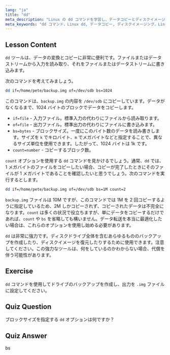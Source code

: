 ```yaml
---
lang: "ja"
title: "dd"
meta_description: "Linux の dd コマンドを学習し、データコピーとディスクイメージングに活用しましょう。if、of、bs などのオプションを理解し、Linux データ管理の旅を始めましょう！"
meta_keywords: "dd コマンド，Linux dd, データコピー, ディスクイメージング，Linux チュートリアル，初心者，ガイド，データバックアップ"
---
```


## Lesson Content

`dd` ツールは、データの変換とコピーに非常に便利です。ファイルまたはデータストリームから入力を読み取り、それをファイルまたはデータストリームに書き込みます。

次のコマンドを考えてみましょう。

```bash
dd if=/home/pete/backup.img of=/dev/sdb bs=1024
```

このコマンドは、`backup.img` の内容を `/dev/sdb` にコピーしています。データがなくなるまで、1024 バイトのブロックでデータをコピーします。

- `if=file` - 入力ファイル。標準入力の代わりにファイルから読み取ります。
- `of=file` - 出力ファイル。標準出力の代わりにファイルに書き込みます。
- `bs=bytes` - ブロックサイズ。一度にこのバイト数のデータを読み書きします。サイズを `k` でキロバイト、`m` でメガバイトなどと指定することで、異なるサイズ単位を使用できます。したがって、1024 バイトは 1k です。
- `count=number` - コピーするブロック数。

`count` オプションを使用する `dd` コマンドを見かけるでしょう。通常、`dd` では、1 メガバイトのファイルをコピーしたい場合、コピーが完了したときにそのファイルが 1 メガバイトであることを確認したいと思うでしょう。次のコマンドを実行するとします。

```bash
dd if=/home/pete/backup.img of=/dev/sdb bs=1M count=2
```

`backup.img` ファイルは 10M ですが、このコマンドでは 1M を 2 回コピーするように指定しているため、2M しかコピーされず、コピーされたデータは不完全になります。`count` は多くの状況で役立ちますが、単にデータをコピーするだけであれば、`count` や `bs` を省略しても構いません。データ転送を本当に最適化したい場合は、これらのオプションを使用し始める必要があります。

`dd` は非常に強力です。ディスクドライブ全体を含むあらゆるもののバックアップを作成したり、ディスクイメージを復元したりするために使用できます。注意してください。この強力なツールは、何をしているのかわからない場合、代償を伴う可能性があります。

## Exercise

`dd` コマンドを使用してドライブのバックアップを作成し、出力を `.img` ファイルに設定してください。

## Quiz Question

ブロックサイズを指定する `dd` オプションは何ですか？

## Quiz Answer

bs
